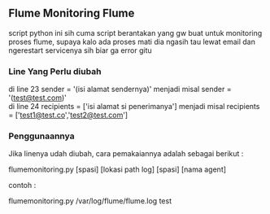 ## Flume Monitoring Flume
script python ini sih cuma script berantakan yang gw buat untuk monitoring proses flume, supaya kalo ada proses mati dia ngasih tau lewat email dan ngerestart servicenya sih biar ga error gitu

### Line Yang Perlu diubah

di line 23 sender = '(isi alamat sendernya)' menjadi misal sender = '(test@test.com)' <br />
di line 24 recipients = ['isi alamat si penerimanya'] menjadi misal recipients = ['test1@test.co','test2@test.com']

### Penggunaannya

Jika linenya udah diubah, cara pemakaiannya adalah sebagai berikut :


flumemonitoring.py [spasi] [lokasi path log] [spasi]  [nama agent]


contoh :

flumemonitoring.py /var/log/flume/flume.log test




